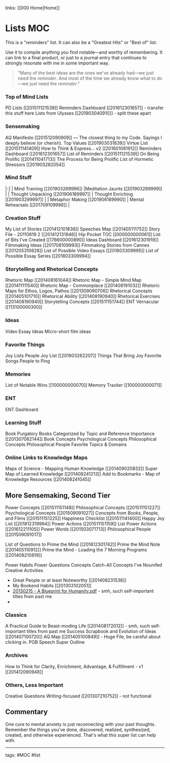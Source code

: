links: [[000 Home|Home]]

# Lists MOC
 This is a "reminders" list. It can also be a "Greatest Hits" or "Best of" list. 
 
 Use it to compile anything you find notable—and worthy of remembering. It can link to a final product, or just to a journal entry that continues to strongly resonate with me in some important way.
 
 > "Many of the best ideas are the ones we've already had—we just need the *reminder*. And most of the time we already know what to do—we just need the *reminder*."

### Top of Mind Lists
PD Lists [[201511121539]]
Reminders Dashboard [[201612301657]] - transfer this stuff here
Lists from Ulysses [[201903040910]] - split these apart

### Sensemaking
AQ Manifesto [[201512090909]] — The closest thing to my Code. Sayings I deeply believe (or cherish).
Top Values [[201903031839]]
Virtue List [[201511141409]]
How to Think & Express... v2 [[201601081912]]
Reminders Dashboard [[201612301657]]
List of Reminders [[201511121539]]
On Being Prolific [[201411041713]] The Process for Being Prolific
List of Hormetic Stressors [[201903282054]]

### Mind Stuff
|-|
| Mind Training [[201903269996]] |Meditation Jaunts [[201903289999]] |
| Thought Unpacking [[201906189997]] | Thought Enriching [[201903299997]] |
| Metaphor Making [[201906189990]] | Mental Rehearsals [[201709109998]] |

### Creation Stuff
My List of Stories [[201412101836]]
Speeches Map [[201405111752]]
Story File - 20110819 2 [[201412131846]]
Hip Pocket TOC [[000000000061]]
List of Bits I've Created [[176600000890]]
Ideas Dashboard [[201612301919]]
Filmmaking Ideas [[201708109993]]
Filmmaking Stories from Cannes [[201205310628]]
List of Possible Video Essays [[201803309995]]
List of Possible Essay Series [[201803309994]]

### Storytelling and Rhetorical Concepts
Rhetoric Map [[201408161044]]
Rhetoric Map - Simple Mind Map [[201411111540]]
Rhetoric Map - Commonplace [[201408191032]]
Rhetoric Maps for Ethos, Logos, Pathos [[201309090706]]
Rhetorical Concepts [[201405101710]]
Rhetorical Ability [[201408190940]]
Rhetorical Exercises [[201408190940]]
Storytelling Concepts [[201511151744]]
ENT Vernacular [[113100000300]] 

### Ideas
Video Essay Ideas
Micro-short film ideas

### Favorite Things
Joy Lists
People Joy List [[201903262207]]
Things That Bring Joy
Favorite Songs
People to Ping

### Memories
List of Notable Wins [[100000000070]]
Memory Tracker [[100000000071]]

### ENT
ENT Dashboard

### Learning Stuff
Book Purgatory
Books Categorized by Topic and Reference Importance [[201307082144]]
Book Concepts
Psychological Concepts
Philosophical Concepts
Philosophical People
Favorite Topics & Domains

### Online Links to Knowledge Maps
Maps of Science - Mapping Human Knowledge [[201409020832]]
Super Map of Learned Knowledge [[201408241213]]
Add to Bookmarks - Map of Knowledge Resources [[201408241045]]

## More Sensemaking, Second Tier
Power Concepts [[201511151148]]
Philosophical Concepts [[201511151227]]
Psychological Concepts [[201509091027]]
Concepts from Books, People, and Films [[201511151225]]
Happiness Checklist [[201511141400]]
Happy Joy List [[201812319994]]
Power Actions [[201511151159]] 
List Power Actions [[201612211105]]
Power Words [[201503071713]]
Philosophical People [[201509091017]]

List of Questions to Prime the Mind [[201612301742]]
Prime the Mind Note [[201405110912]]
Prime the Mind - Loading the 7 Morning Programs [[201408210819]]


Power Habits
Power Questions
Concepts Catch-All
Concepts I've Nounifed
Creative Activities
- Great People or at least Noteworthy [[201408231536]]
- My Bookend Habits [[201303102051]]
- [20130215 - A Blueprint for Humanity.pdf](hook://file/S3TpAl9bd?p=QWxsU2Vhc29ucy8yIE1hcHM=&n=20130215%20-%20A%20Blueprint%20for%20Humanity.pdf) - smh, such self-important titles from past me
- 

### Classics
A Practical Guide to Beast-moding Life [[201408172012]] - smh, such self-important titles from past me
Success Scrapbook and Evolution of Ideas [[201407100720]]
AQ Map [[201405100849]] - Huge File, be careful about clicking in.
PGB Speech Super Outline

### Archives
How to Think for Clarity, Enrichment, Advantage, & Fulfillment - v1 [[201412090948]]

### Others, Less Important
Creative Questions Writing-focused [[201307210752]] - not functional

## Commentary
One cure to mental anxiety is just reconnecting with your past thoughts. Remember the things you've done, discovered, realized, synthesized, created, and otherwise experienced. That's what this super list can help with.

---
tags: #MOC #list